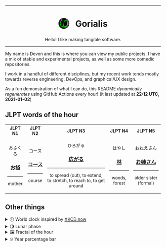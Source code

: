 ***

<h1 align="center">
<sub>
    <img src="readme/resources/avatar.png" height="36">
</sub>
&nbsp;
Gorialis
</h1>
<p align="center">
Hello! I like making tangible software.
</p>

***

My name is Devon and this is where you can view my public projects. I have a mix of stable and experimental projects, as well as some more comedic repositories.

I work in a handful of different disciplines, but my recent work tends mostly towards reverse engineering, DevOps, and graphical/UX design.

As a fun demonstration of what I can do, this README *dynamically regenerates* using GitHub Actions every hour! (it last updated at **22:12 UTC, 2021-01-02**)

<h2>JLPT words of the hour</h2>
<table>
    <tr>
        <th>JLPT N1</th>
        <th>JLPT N2</th>
        <th>JLPT N3</th>
        <th>JLPT N4</th>
        <th>JLPT N5</th>
    </tr>
    <tr>
        <td>
            <p align="center">おふくろ</p>
            <h3 align="center"><b><a href="https://jisho.org/search/%E3%81%8A%E8%A2%8B">お袋</a></b></h3>
            <hr>
            <p align="center">mother</p>
        </td>
        <td>
            <p align="center">コース</p>
            <h3 align="center"><b><a href="https://jisho.org/search/%E3%82%B3%E3%83%BC%E3%82%B9">コース</a></b></h3>
            <hr>
            <p align="center">course</p>
        </td>
        <td>
            <p align="center">ひろがる</p>
            <h3 align="center"><b><a href="https://jisho.org/search/%E5%BA%83%E3%81%8C%E3%82%8B">広がる</a></b></h3>
            <hr>
            <p align="center">to spread (out),<wbr> to extend,<wbr> to stretch,<wbr> to reach to,<wbr> to get around</p>
        </td>
        <td>
            <p align="center">はやし</p>
            <h3 align="center"><b><a href="https://jisho.org/search/%E6%9E%97">林</a></b></h3>
            <hr>
            <p align="center">woods,<wbr> forest</p>
        </td>
        <td>
            <p align="center">おねえさん</p>
            <h3 align="center"><b><a href="https://jisho.org/search/%E3%81%8A%E5%A7%89%E3%81%95%E3%82%93">お姉さん</a></b></h3>
            <hr>
            <p align="center">older sister (formal)</p>
        </td>
    </tr>
</table>

<h2>Other things</h2>
<details>
<summary>🕙  World clock inspired by <a href="https://xkcd.com/now">XKCD now</a></summary>

> <img src="generated/now.png" width="512">

</details>
<details>
<summary>🌖 Lunar phase</summary>

The moon is approximately 67.22% through its phase (Waning Gibbous).

</details>
<details>
<summary>&#x1f5bc; Fractal of the hour</summary>

> <img src="generated/fractal.png" width="512">

</details>
<details>
<summary>&#x23f2; Year percentage bar</summary>
<pre><code>2021 [▁▁▁▁▁▁▁▁▁▁▁▁▁▁▁▁▁▁▁▁] 0.53%</code></pre>
</details>
